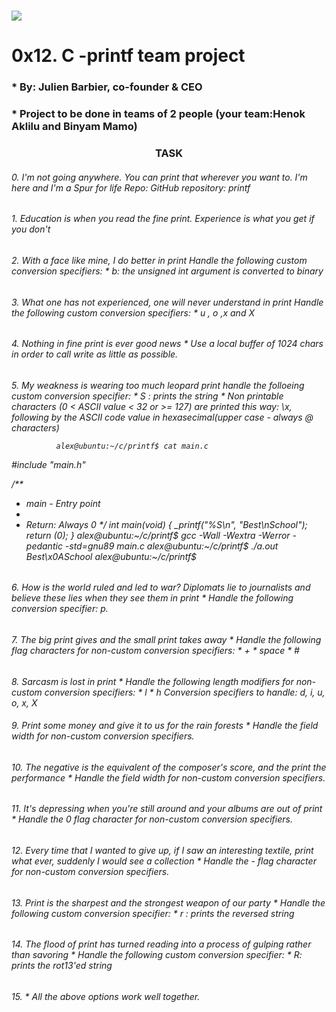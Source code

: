 <h1> <img src="https://s3.amazonaws.com/intranet-projects-files/holbertonschool-low_level_programming/228/printf.png"?raw=true" /> </h1>
<h1 >0x12. C -printf team project </h1>
<h3> * By: Julien Barbier, co-founder & CEO </h3>
<h3> * Project to be done in teams of 2 people (your team:Henok Aklilu and Binyam Mamo)
<h3 align="center" ><b>TASK </b></h3>
<h6>0. I'm not going anywhere. You can print that wherever you want to. I'm here and I'm a Spur for life
     Repo:
      GitHub repository: printf</h6>
<h6>1. Education is when you read the fine print. Experience is what you get if you don't
<h6>2. With a face like mine, I do better in print
 Handle the following custom conversion specifiers:
  * b: the unsigned int argument is converted to binary</h6>
<h6>3. What one has not experienced, one will never understand in print
  Handle the following custom conversion specifiers:
   * u , o ,x and X</h6>
<h6> 4. Nothing in fine print is ever good news
   * Use a local buffer of 1024 chars in order to call write as little as possible.</h6>
  <h6>   5. My weakness is wearing too much leopard print
   handle the folloeing custom conversion specifier:
   * S : prints the string
   * Non printable characters (0 < ASCII value < 32 or >= 127) are printed this way: \x, following by the ASCII code value in hexasecimal(upper case - always @ characters)
             
              alex@ubuntu:~/c/printf$ cat main.c
#include "main.h"

/**
 * main - Entry point
 *
 * Return: Always 0
 */
int main(void)
{
    _printf("%S\n", "Best\nSchool");
    return (0);
}
alex@ubuntu:~/c/printf$ gcc -Wall -Wextra -Werror -pedantic -std=gnu89 main.c
alex@ubuntu:~/c/printf$ ./a.out
Best\x0ASchool
alex@ubuntu:~/c/printf$
</h6>
<h6> 6. How is the world ruled and led to war? Diplomats lie to journalists and believe these lies when they see them in print
   * Handle the following conversion specifier: p.</h6>
<h6>7. The big print gives and the small print takes away
  * Handle the following flag characters for non-custom conversion specifiers:
       * + 
       *  space
       * #</h6>
 <h6>8. Sarcasm is lost in print
   * Handle the following length modifiers for non-custom conversion specifiers: 
      * l
      * h
   Conversion specifiers to handle: d, i, u, o, x, X<h/6>
 <h6>9. Print some money and give it to us for the rain forests
     * Handle the field width for non-custom conversion specifiers.</h6>
 <h6>10. The negative is the equivalent of the composer's score, and the print the performance
     * Handle the field width for non-custom conversion specifiers. </h6>
 <h6>11. It's depressing when you're still around and your albums are out of print  
      * Handle the 0 flag character for non-custom conversion specifiers.</h6>
 <h6>12. Every time that I wanted to give up, if I saw an interesting textile, print what ever, suddenly I would see a collection
     * Handle the - flag character for non-custom conversion specifiers.</h6>
 <h6>13. Print is the sharpest and the strongest weapon of our party
     * Handle the following custom conversion specifier:
     * r : prints the reversed string</h6>
 <h6>14. The flood of print has turned reading into a process of gulping rather than savoring
      * Handle the following custom conversion specifier:
      * R: prints the rot13'ed string</h6>
 <h6>15. *
         All the above options work well together.</h6>
